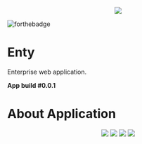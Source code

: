 <p align="center">
  <img src="https://i.ibb.co/wrhD825/spring-by-pivotal-9066b55828deb3c10e27e609af322c40.png">
  
  ![forthebadge](https://forthebadge.com/images/badges/made-with-java.svg)
  
  # Enty
  Enterprise web application.

  **App build #0.0.1**
  </p>

# About Application

<p align="center">
  <img src="https://i.ibb.co/NyjKx06/a2697942aabe8d3fc3be43fe2e667c108839d89c.png">
  <img src="https://i.ibb.co/H2bPmw8/Mysql.png">
  <img src="https://i.ibb.co/wsT6PKt/flyway-logo-transparent-300.png">
  <img src="https://i.ibb.co/3Wtx9rW/jaxb-teaser.png">
</p>
